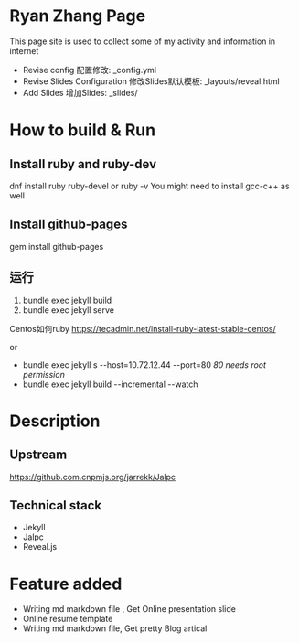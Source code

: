# Ryan Zhang Page
This page site is used to collect some of my activity and information in internet 

- Revise config 配置修改: _config.yml
- Revise Slides Configuration 修改Slides默认模板: _layouts/reveal.html
- Add Slides 增加Slides: _slides/

# How to build & Run
## Install ruby and ruby-dev
dnf install ruby ruby-devel
or 
ruby -v
You might need to install gcc-c++ as well

## Install github-pages
gem install github-pages

## 运行
1) bundle exec jekyll build
2) bundle exec jekyll serve

Centos如何ruby
https://tecadmin.net/install-ruby-latest-stable-centos/

or 

* bundle exec jekyll s --host=10.72.12.44 --port=80 
_80 needs root permission_
* bundle exec jekyll build --incremental --watch

# Description

## Upstream 
https://github.com.cnpmjs.org/jarrekk/Jalpc

## Technical stack
* Jekyll
* Jalpc
* Reveal.js

# Feature added
* Writing md markdown file , Get Online presentation slide 
* Online resume template
* Writing md markdown file, Get pretty Blog artical

